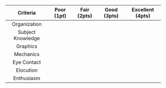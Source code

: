  Criteria | Poor (1pt) |  Fair (2pts) | Good (3pts)| Excellent (4pts)
 :---: | :---: | :---: | :---: | :---:
Organization  |   |   |   | 
Subject Knowledge |   |   |  | 
 Graphics |  |   |   |  
 Mechanics  |  |  |   |  
 Eye Contact  |   |  |  |  
 Elocution  |   | | 
 Enthusiasm  |   |  |  | 
